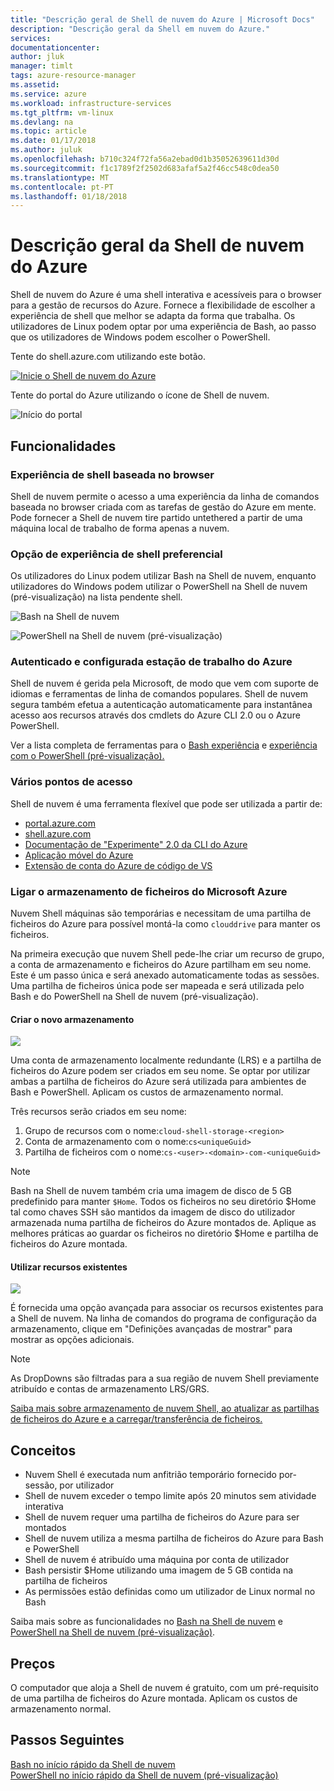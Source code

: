 ```yaml
---
title: "Descrição geral de Shell de nuvem do Azure | Microsoft Docs"
description: "Descrição geral da Shell em nuvem do Azure."
services: 
documentationcenter: 
author: jluk
manager: timlt
tags: azure-resource-manager
ms.assetid: 
ms.service: azure
ms.workload: infrastructure-services
ms.tgt_pltfrm: vm-linux
ms.devlang: na
ms.topic: article
ms.date: 01/17/2018
ms.author: juluk
ms.openlocfilehash: b710c324f72fa56a2ebad0d1b35052639611d30d
ms.sourcegitcommit: f1c1789f2f2502d683afaf5a2f46cc548c0dea50
ms.translationtype: MT
ms.contentlocale: pt-PT
ms.lasthandoff: 01/18/2018
---
```

# <a name="overview-of-azure-cloud-shell"></a>Descrição geral da Shell de nuvem do Azure
Shell de nuvem do Azure é uma shell interativa e acessíveis para o browser para a gestão de recursos do Azure.
Fornece a flexibilidade de escolher a experiência de shell que melhor se adapta da forma que trabalha.
Os utilizadores de Linux podem optar por uma experiência de Bash, ao passo que os utilizadores de Windows podem escolher o PowerShell.

Tente do shell.azure.com utilizando este botão.

[![](https://shell.azure.com/images/launchcloudshell.png "Inicie o Shell de nuvem do Azure")](https://shell.azure.com)

Tente do portal do Azure utilizando o ícone de Shell de nuvem.

![Início do portal](media/overview/portal-launch-icon.png)

## <a name="features"></a>Funcionalidades
### <a name="browser-based-shell-experience"></a>Experiência de shell baseada no browser
Shell de nuvem permite o acesso a uma experiência da linha de comandos baseada no browser criada com as tarefas de gestão do Azure em mente.
Pode fornecer a Shell de nuvem tire partido untethered a partir de uma máquina local de trabalho de forma apenas a nuvem.

### <a name="choice-of-preferred-shell-experience"></a>Opção de experiência de shell preferencial
Os utilizadores do Linux podem utilizar Bash na Shell de nuvem, enquanto utilizadores do Windows podem utilizar o PowerShell na Shell de nuvem (pré-visualização) na lista pendente shell.

![Bash na Shell de nuvem](media/overview/overview-bash-pic.png)

![PowerShell na Shell de nuvem (pré-visualização)](media/overview/overview-ps-pic.png)

### <a name="authenticated-and-configured-azure-workstation"></a>Autenticado e configurada estação de trabalho do Azure
Shell de nuvem é gerida pela Microsoft, de modo que vem com suporte de idiomas e ferramentas de linha de comandos populares. Shell de nuvem segura também efetua a autenticação automaticamente para instantânea acesso aos recursos através dos cmdlets do Azure CLI 2.0 ou o Azure PowerShell.

Ver a lista completa de ferramentas para o [Bash experiência](features.md#tools) e [experiência com o PowerShell (pré-visualização).](features-powershell.md#tools)

### <a name="multiple-access-points"></a>Vários pontos de acesso
Shell de nuvem é uma ferramenta flexível que pode ser utilizada a partir de:
* [portal.azure.com](https://portal.azure.com)
* [shell.azure.com](https://shell.azure.com)
* [Documentação de "Experimente" 2.0 da CLI do Azure](https://docs.microsoft.com/cli/azure/overview?view=azure-cli-latest)
* [Aplicação móvel do Azure](https://azure.microsoft.com/features/azure-portal/mobile-app/)
* [Extensão de conta do Azure de código de VS](https://marketplace.visualstudio.com/items?itemName=ms-vscode.azure-account)

### <a name="connect-your-microsoft-azure-files-storage"></a>Ligar o armazenamento de ficheiros do Microsoft Azure
Nuvem Shell máquinas são temporárias e necessitam de uma partilha de ficheiros do Azure para possível montá-la como `clouddrive` para manter os ficheiros.

Na primeira execução que nuvem Shell pede-lhe criar um recurso de grupo, a conta de armazenamento e ficheiros do Azure partilham em seu nome. Este é um passo única e será anexado automaticamente todas as sessões. Uma partilha de ficheiros única pode ser mapeada e será utilizada pelo Bash e do PowerShell na Shell de nuvem (pré-visualização).

#### <a name="create-new-storage"></a>Criar o novo armazenamento
![](media/overview/basic-storage.png)

Uma conta de armazenamento localmente redundante (LRS) e a partilha de ficheiros do Azure podem ser criados em seu nome. Se optar por utilizar ambas a partilha de ficheiros do Azure será utilizada para ambientes de Bash e PowerShell. Aplicam os custos de armazenamento normal.

Três recursos serão criados em seu nome:
1. Grupo de recursos com o nome:`cloud-shell-storage-<region>`
2. Conta de armazenamento com o nome:`cs<uniqueGuid>`
3. Partilha de ficheiros com o nome:`cs-<user>-<domain>-com-<uniqueGuid>`

> [!Note]
> Bash na Shell de nuvem também cria uma imagem de disco de 5 GB predefinido para manter `$Home`. Todos os ficheiros no seu diretório $Home tal como chaves SSH são mantidos da imagem de disco do utilizador armazenada numa partilha de ficheiros do Azure montados de. Aplique as melhores práticas ao guardar os ficheiros no diretório $Home e partilha de ficheiros do Azure montada.

#### <a name="use-existing-resources"></a>Utilizar recursos existentes
![](media/overview/advanced-storage.png)

É fornecida uma opção avançada para associar os recursos existentes para a Shell de nuvem.
Na linha de comandos do programa de configuração da armazenamento, clique em "Definições avançadas de mostrar" para mostrar as opções adicionais.

> [!Note]
> As DropDowns são filtradas para a sua região de nuvem Shell previamente atribuído e contas de armazenamento LRS/GRS.

[Saiba mais sobre armazenamento de nuvem Shell, ao atualizar as partilhas de ficheiros do Azure e a carregar/transferência de ficheiros.](persisting-shell-storage.md)

## <a name="concepts"></a>Conceitos
* Nuvem Shell é executada num anfitrião temporário fornecido por-sessão, por utilizador
* Shell de nuvem exceder o tempo limite após 20 minutos sem atividade interativa
* Shell de nuvem requer uma partilha de ficheiros do Azure para ser montados
* Shell de nuvem utiliza a mesma partilha de ficheiros do Azure para Bash e PowerShell
* Shell de nuvem é atribuído uma máquina por conta de utilizador
* Bash persistir $Home utilizando uma imagem de 5 GB contida na partilha de ficheiros
* As permissões estão definidas como um utilizador de Linux normal no Bash

Saiba mais sobre as funcionalidades no [Bash na Shell de nuvem](features.md) e [PowerShell na Shell de nuvem (pré-visualização)](features-powershell.md).

## <a name="pricing"></a>Preços
O computador que aloja a Shell de nuvem é gratuito, com um pré-requisito de uma partilha de ficheiros do Azure montada. Aplicam os custos de armazenamento normal.

## <a name="next-steps"></a>Passos Seguintes
[Bash no início rápido da Shell de nuvem](quickstart.md) <br>
[PowerShell no início rápido da Shell de nuvem (pré-visualização)](quickstart-powershell.md)